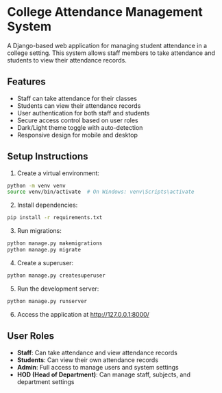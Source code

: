 # College Attendance Management System

A Django-based web application for managing student attendance in a college setting. This system allows staff members to take attendance and students to view their attendance records.

## Features

- Staff can take attendance for their classes
- Students can view their attendance records
- User authentication for both staff and students
- Secure access control based on user roles
- Dark/Light theme toggle with auto-detection
- Responsive design for mobile and desktop

## Setup Instructions

1. Create a virtual environment:
```bash
python -m venv venv
source venv/bin/activate  # On Windows: venv\Scripts\activate
```

2. Install dependencies:
```bash
pip install -r requirements.txt
```

3. Run migrations:
```bash
python manage.py makemigrations
python manage.py migrate
```

4. Create a superuser:
```bash
python manage.py createsuperuser
```

5. Run the development server:
```bash
python manage.py runserver
```

6. Access the application at http://127.0.0.1:8000/

## User Roles

- **Staff**: Can take attendance and view attendance records
- **Students**: Can view their own attendance records
- **Admin**: Full access to manage users and system settings 
- **HOD (Head of Department)**: Can manage staff, subjects, and department settings
